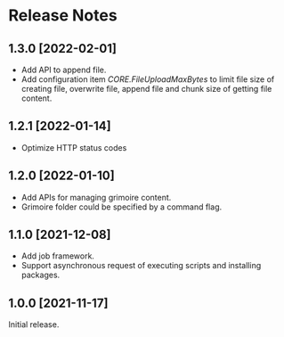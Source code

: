 # Release Notes

## 1.3.0 [2022-02-01]

- Add API to append file.
- Add configuration item *CORE.FileUploadMaxBytes* to limit file size of creating file, overwrite file, append file and chunk size of getting file content.

## 1.2.1 [2022-01-14]

- Optimize HTTP status codes

## 1.2.0 [2022-01-10]

- Add APIs for managing grimoire content.
- Grimoire folder could be specified by a command flag.

## 1.1.0 [2021-12-08]

- Add job framework.
- Support asynchronous request of executing scripts and installing packages.

## 1.0.0 [2021-11-17]

Initial release.
